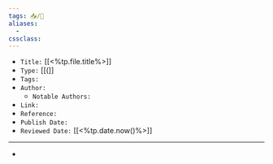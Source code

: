 ```yaml
---
tags: 📥️/📰️
aliases:
  - 
cssclass: 
---
```


- `Title:` [[<%tp.file.title%>]]
- `Type:` [[(]]
- `Tags:` 
- `Author:` 
	- `Notable Authors:` 
- `Link:` 
- `Reference:` 
- `Publish Date:` 
- `Reviewed Date:` [[<%tp.date.now()%>]]

---

- 